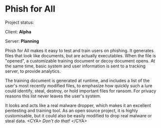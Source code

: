 # Phish for All

Project status:

Client: **Alpha**

Server: **Planning**

Phish for All makes it easy to test and train users on phishing. It generates files that look like documents, but are 
actually executables. When the file is "opened", a customizable training document or decoy document opens. At the same 
time, basic system and user information is sent to a tracking server, to provide analytics.

The training document is generated at runtime, and includes a list of the user's most recently modified files, to 
emphasize how quickly such a lure could identify, steal, destroy, or hold important files for ransom. For privacy 
reasons this list never leaves the user's system.

It looks and acts like a real malware dropper, which makes it an excellent pentesting and training tool. As an open 
source project, it is highly customisable, but it could also be easily modified to drop real malware or steal data. 
&lt;CYA&gt; *Don't do that!* &lt;/CYA&gt;

